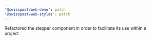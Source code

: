 ```yaml
---
'@swisspost/web-demo': patch
'@swisspost/web-styles': patch
---
```


Refactored the stepper component in order to facilitate its use within a project
